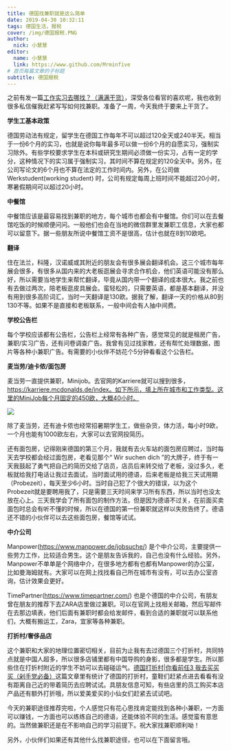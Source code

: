 ```yaml
---
title: 德国找兼职就是这么简单 
date: 2019-04-30 10:32:11
tags: 德国生活，报税
cover: /img/德国报税.PNG
author: 
  nick: 小慧慧
editor:
  name: 小慧慧
  link: https://www.github.com/Mrminfive
# 首页每篇文章的子标题
subtitle: 德国报税
---
```


之前有发一篇[工作实习去哪找？（满满干货）](http://mp.weixin.qq.com/s?__biz=MzI0OTE4MTY1Ng==&mid=2649562804&idx=1&sn=82a484cb6e328aeb758c7fb7fbc881bb&chksm=f18cda03c6fb5315a491ec8acc2e7355c6344edf1ddb34f8c4af4b24c4d74e46a633c5ebc120&scene=21#wechat_redirect)，深受各位看官的喜欢呢，我也收到很多私信催我赶紧写写如何找兼职。准备了一周，今天我终于要来上干货了。

  

**学生工基本政策**

德国劳动法有规定，留学生在德国工作每年不可以超过120全天或240半天。相当于一份6个月的实习，也就是说你每年最多可以做一份6个月的自愿实习，强制实习除外。有些学校要求学生在本科或研究生期间必须做一份实习，占有一定的学分，这种情况下的实习属于强制实习，其时间不算在规定的120全天中。另外，在公司写论文的6个月也不算在法定的工作时间内。另外，在公司做Werkstudent(working student) 时，公司有规定每周上班时间不能超过20小时，寒暑假期间可以超过20小时。

  

**中餐馆**

中餐馆应该是最容易找到兼职的地方，每个城市也都会有中餐馆。你们可以在去餐馆吃饭的时候顺便问问。一般他们也会在当地的微信群里发兼职工信息，大家也都可以留意下。据一些朋友所说中餐馆工资不是很高，估计也就在8到10欧吧。

**翻译**

住在法兰，科隆，汉诺威或其附近的朋友会有很多展会翻译机会。这三个城市每年展会很多，有很多从国内来的大老板逛展会寻求合作机会，他们英语可能没有那么好，所以需要当地学生来帮忙翻译，毕竟从国内带一个翻译的成本很大。我之前也有去做过两次，陪老板逛皮具展会。蛮轻松的，只需要英语，都是基本翻译，并没有用到很多高阶词汇，当时一天翻译是130欧。据我了解，翻译一天的价格从80到130不等。如果不是直接和老板联系，一般中间会有人抽中间费。  

**学校公告栏**

每个学校应该都有公告栏，公告栏上经常有各种广告，感觉常见的就是租房广告，兼职/实习广告，还有问卷调查广告。我曾有见过找家教，还有帮忙处理数据，图片等各种小兼职广告。有需要的小伙伴不妨花个5分钟看看这个公告栏。  

  

**麦当劳/迪卡侬/面包房**

麦当劳一直提供兼职，Minijob。去官网的Karriere就可以搜到很多，https://karriere.mcdonalds.de/index。如下所示，填上所在城市和工作类型。这里的MiniJob每个月固定的450欧，大概40小时。

![](https://mmbiz.qpic.cn/mmbiz_png/rW3MWnUicJ7dtop6bNHscGe1R80kABFicFJYyXhIFbqYM0icD5FUrBwIG7ILhMCQDkLFA1Dib6IeYIbE4bc8LHMH4w/640?wx_fmt=png)

除了麦当劳，还有迪卡侬也经常招暑期学生工，做些杂货，体力活，每小时9欧，一个月也能有1000欧左右，大家可以去官网投简历。

还有面包房，记得刚来德国的第三个月，我就有去火车站的面包房应聘过，当时每天去学校都会经过面包房，老看见那个“ Wir suchen dich ”的大牌子，终于有一天我鼓起了勇气把自己的简历交给了店员，店员后来转交给了老板，没过多久，老板就给我打电话让我过去面试，当时面试用的德语，后来老板是给我三天试用期（Probezeit），每天至少6小时。当时自己犯了个很大的错误，以为这个Probezeit就是要聘用我了，只是需要三天时间来学习所有东西，所以当时也没太放在心上。三天我学会了所有面包的制作方法，但是因为德语不过关，在前面买卖面包时总会有听不懂的时候，所以在德国的第一份兼职就这样以失败告终了。德语还不错的小伙伴可以去这些面包房，餐馆等试试。

  

**中介公司**

Manpower(https://www.manpower.de/jobsuche/) 是个中介公司，主要提供一些劳力工作，比较适合男生。这个是朋友告诉我的，自己也没有什么经验。另外，Manpower不单单是个网络中介，在很多地方都有也都有Manpower的办公室，比如曼海姆就有。大家可以在网上找找看自己所在城市有没有，可以去办公室咨询，估计效果会更好。

TimePartner(https://www.timepartner.com/) 也是个德国的中介公司，有朋友曾在朋友的推荐下去ZARA店里做过兼职。可以在官网上找相关邮箱，然后写邮件在去那边填表，他们后面有兼职时都会给发邮件，看到合适的兼职就可以联系他们，大概有搬运工，Zara，宜家等各种兼职。

  

**打折村/奢侈品店**

这个兼职和大家的地理位置密切相关，目前为止我有去过德国三个打折村，共同特点就是中国人超多，所以很多店铺里都有中国导购的身影，很多都是学生。所以那些住在打折村附近的学生不妨可以去碰碰运气。[德国打折村|你看前任3 我去买买买（剁手党必备）](http://mp.weixin.qq.com/s?__biz=MzI0OTE4MTY1Ng==&mid=2649562564&idx=1&sn=5c53c9f017dccfdd187ba99266cd283a&chksm=f18cd973c6fb506536448533bba6dc7d3bc36af8fb1c20845f6e14347c7c089497d13f80fc82&scene=21#wechat_redirect)这篇文章里有统计了德国的打折村，童鞋们赶紧点进去看看有没有距离自己近的带着简历去应聘试试。具朋友信息可知，有些店里的员工购买本店产品还有额外打折哦，所以爱美爱买的小仙女们赶紧去试试吧。

  

今天的兼职途径推荐完啦，个人感觉只有花心思找肯定能找到各种小兼职，一方面可以赚钱，一方面也可以练练自己的德语，还能体验不同的生活。感觉蛮有意思的。当然做兼职还是在不影响自己的学习前提下。祝大家找兼职顺利呦！

  

另外，小伙伴们如果还有其他什么找兼职途径，也可以在下面留言哦。